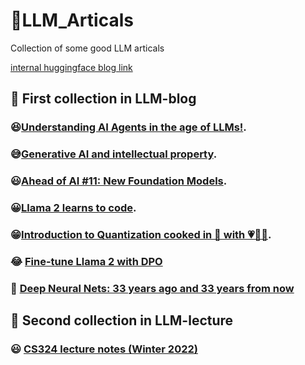 # 📓LLM_Articals
Collection of  some good LLM articals

[internal huggingface blog link](https://github.com/PirateforFreedom/blog)


## 📖  First collection in LLM-blog
###  😆[Understanding AI Agents in the age of LLMs!](https://twitter.com/akshay_pachaar/status/1697950190756585700).
### 😅[Generative AI and intellectual property](https://www.ben-evans.com/benedictevans/2023/8/27/generative-ai-ad-intellectual-property).
### 😃[Ahead of AI #11: New Foundation Models](https://magazine.sebastianraschka.com/p/ahead-of-ai-11-new-foundation-models).
### 😀[Llama 2 learns to code](https://huggingface.co/blog/codellama).
### 😁[Introduction to Quantization cooked in 🤗 with 💗🧑‍🍳](https://huggingface.co/blog/merve/quantization).
### 😂 [Fine-tune Llama 2 with DPO](https://huggingface.co/blog/dpo-trl)
### 🤣 [Deep Neural Nets: 33 years ago and 33 years from now](https://karpathy.github.io/2022/03/14/lecun1989/)
## 📜 Second collection in LLM-lecture
### 😃 [CS324 lecture notes (Winter 2022)](stanford-cs324.github.io/winter2022/lectures/)


